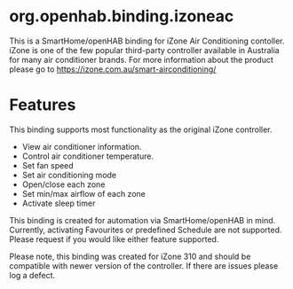 # org.openhab.binding.izoneac
This is a SmartHome/openHAB binding for iZone Air Conditioning contoller.  iZone is one of the few popular third-party controller available in Australia for many air conditioner brands.  For more information about the product please go to https://izone.com.au/smart-airconditioning/

# Features
This binding supports most functionality as the original iZone controller.
- View air conditioner information.
- Control air conditioner temperature.
- Set fan speed
- Set air conditioning mode
- Open/close each zone
- Set min/max airflow of each zone
- Activate sleep timer

This binding is created for automation via SmartHome/openHAB in mind.  Currently, activating Favourites or predefined Schedule are not supported.  Please request if you would like either feature supported.

Please note, this binding was created for iZone 310 and should be compatible with newer version of the controller.  If there are issues please log a defect.
